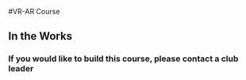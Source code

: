 #VR-AR Course
## In the Works
### If you would like to build this course, please contact a club leader
